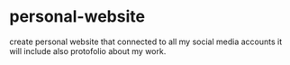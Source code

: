 # personal-website
create personal website that connected to all my social media accounts
it will include also protofolio about my work.
